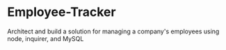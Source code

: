 # Employee-Tracker
Architect and build a solution for managing a company's employees using node, inquirer, and MySQL
